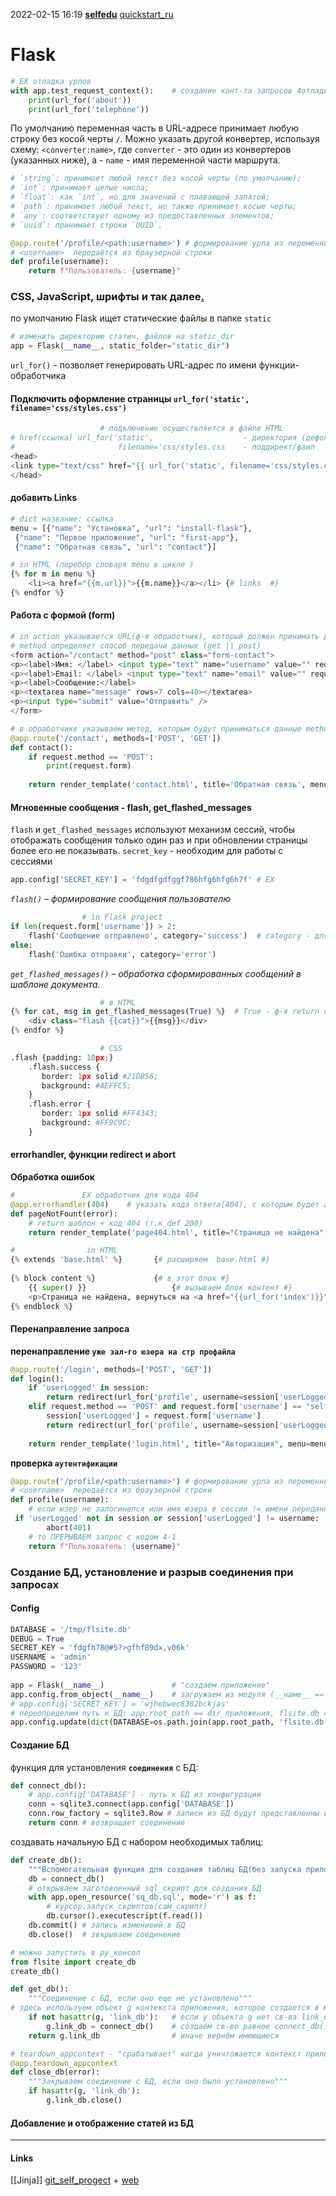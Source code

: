 2022-02-15 16:19
[__selfedu__](https://proproprogs.ru/flask) [quickstart_ru](https://flask-russian-docs.readthedocs.io/ru/latest/quickstart.html)
# Flask
```python
# EX отладка урлов
with app.test_request_context():    # создание конт-та запросов 4отладки  
    print(url_for('about'))  
    print(url_for('telephone'))
```
По умолчанию переменная часть в URL-адресе принимает любую строку без косой черты `/`. Можно указать другой конвертер, используя схему: `<converter:name>`, где `converter` - это один из конвертеров (указанных ниже), а - `name` - имя переменной части маршрута.
```python
# `string`: принимает любой текст без косой черты (по умолчанию);
# `int`: принимает целые числа;
# `float`: как `int`, но для значений с плавающей запятой;
# `path`: принимает любой текст, но также принимает косые черты;
# `any`: соответствует одному из предоставленных элементов;
# `uuid`: принимает строки `UUID`.

@app.route('/profile/<path:username>') # формирование урла из переменнй  
# <username>  передаётся из браузерной строки  
def profile(username):  
    return f"Пользователь: {username}"
```
### CSS, JavaScript, шрифты и так далее[.](https://pythonru.com/uroki/9-rabota-so-staticheskimi-fajlami-vo-flask)
по умолчанию Flask ищет статические файлы в папке `static`
```python
# изменить директорию статич. файлов на static_dir 
app = Flask(__name__, static_folder="static_dir")
```
`url_for()` - позволяет генерировать URL-адрес по имени функции-обработчика
#### Подключить оформление страницы `url_for('static', filename='css/styles.css')`
```python
					# подключение осуществляется в файле HTML
# href(ссылка) url_for('static',                    - директория (дефолт)
#                       filename='css/styles.css    - поддирект/фаил
<head>
<link type="text/css" href="{{ url_for('static', filename='css/styles.css') }}" rel="stylesheet"/>
</head>
```
#### добавить Links
```python
# dict название: ссылка
menu = [{"name": "Установка", "url": "install-flask"},  
 {"name": "Первое приложение", "url": "first-app"},  
 {"name": "Обратная связь", "url": "contact"}]

# in HTML (перебор словаря menu в цикле )
{% for m in menu %}
	<li><a href="{{m.url}}">{{m.name}}</a></li> {# links  #}
{% endfor %}

```
#### Работа с формой (form)
```python
# in action указывается URL(ф-я обработчик), который должен принимать данные от формы
# method определяет способ передачи данных (get || post)
<form action="/contact" method="post" class="form-contact">
<p><label>Имя: </label> <input type="text" name="username" value="" requied />
<p><label>Email: </label> <input type="text" name="email" value="" requied />
<p><label>Сообщение:</label>
<p><textarea name="message" rows=7 cols=40></textarea>
<p><input type="submit" value="Отправить" />
</form>

# в обработчике указываем метод, которым будут приниматься данные methods=["POST"]
@app.route('/contact', methods=['POST', 'GET'])  
def contact():  
    if request.method == 'POST':  
        print(request.form)  
  
    return render_template('contact.html', title='Обратная связь', menu=menu)

```
#### Мгновенные сообщения - flash, get_flashed_messages
`flash` и `get_flashed_messages` используют механизм сессий, чтобы отображать сообщения только один раз и при обновлении страницы более его не показывать.  `secret_key` - необходим для работы с сессиями
```python
app.config['SECRET_KEY'] = 'fdgdfgdfggf786hfg6hfg6h7f' # EX 
```

_`flash()` – формирование сообщения пользователю_
```python
				# in Flask project
if len(request.form['username']) > 2:  
    flash('Сообщение отправлено', category='success')  # category - для применения 'нужной' css
else:  
    flash('Ошибка отправки', category='error')
```
_`get_flashed_messages()` – обработка сформированных сообщений в шаблоне документа._
```python
					# в HTML
{% for cat, msg in get_flashed_messages(True) %}  # True - ф-я return cat, msg (не только msg)
    <div class="flash {{cat}}">{{msg}}</div>  
{% endfor %}

					# CSS 
.flash {padding: 10px;}  
	.flash.success {  
	   border: 1px solid #21DB56;  
	   background: #AEFFC5;  
	}  
	.flash.error {  
	   border: 1px solid #FF4343;  
	   background: #FF9C9C;  
	}
```
#### errorhandler, функции redirect и abort
__Обработка ошибок__
```python
# 				EX обработчик для кода 404			
@app.errorhandler(404)    # указать кода ответа(404), с которым будет ассоциирована функция представления:
def pageNotFount(error):
	# return шаблон + код 404 (т.к def 200)
    return render_template('page404.html', title="Страница не найдена", menu=menu), 404

#				 in HTML
{% extends 'base.html' %}       {# расширяем  base.html #}  
  
{% block content %}             {# в этот блок #}  
    {{ super() }}                   {# вызываем блок контент #}  
    <p>Страница не найдена, вернуться на <a href="{{url_for('index')}}">главную</a> страницу.  
{% endblock %}
```
#### Перенаправление запроса
__перенаправление `уже зал-го юзера на стр профайла`__
```python
@app.route('/login', methods=['POST', 'GET'])  
def login():  
    if 'userLogged' in session:  
        return redirect(url_for('profile', username=session['userLogged']))  
    elif request.method == 'POST' and request.form['username'] == "selfedu" and request.form['psw'] == "123":  
        session['userLogged'] = request.form['username']  
        return redirect(url_for('profile', username=session['userLogged']))  
  
    return render_template('login.html', title="Авторизация", menu=menu)
```
__проверка `аутентификации`__
```python
@app.route('/profile/<path:username>') # формирование урла из переменнй  
# <username>  передаётся из браузерной строки  
def profile(username):  
    # если юзер не залогинелся или имя юзера в сессии != имени переданным из урла,   
 if 'userLogged' not in session or session['userLogged'] != username:  
        abort(401)  
  	# то ПРЕРЫВАЕМ запрос с кодом 4-1
    return f"Пользователь: {username}"
```
### Создание БД, установление и разрыв соединения при запросах
#### Config
```python
DATABASE = '/tmp/flsite.db'  
DEBUG = True  
SECRET_KEY = 'fdgfh78@#5?>gfhf89dx,v06k'  
USERNAME = 'admin'  
PASSWORD = '123'  
  
app = Flask(__name__)               # "создаём приложение"  
app.config.from_object(__name__)    # загружаем из модуля (__наме__ == из текущего модуля)  
# app.config['SECRET_KEY'] = 'wjhebwec8382bckjas'  
# переопределим путь к БД: app.root_path == dir_приложения, flsite.db == наме файла БД  
app.config.update(dict(DATABASE=os.path.join(app.root_path, 'flsite.db')))
```
#### Создание БД
функция для установления __`соединения`__ с БД:
```python
def connect_db():
	# app.config['DATABASE'] - путь к БД из конфигурации
    conn = sqlite3.connect(app.config['DATABASE'])
    conn.row_factory = sqlite3.Row # записи из БД будут представленны в виде словаря
    return conn # возвращает соединение 
```
создавать начальную БД с набором необходимых таблиц:
```python
def create_db():
    """Вспомогательная функция для создания таблиц БД(без запуска приложения(flask(сайта)))"""
    db = connect_db()
	# открываем заготовленный sql_скрипт для создания БД
    with app.open_resource('sq_db.sql', mode='r') as f:
		# курсор.запуск_скриптов(сам_скрипт)
        db.cursor().executescript(f.read())
    db.commit()	# запись измениеий в БД
    db.close()	# звкрываем соединение
```
```python
# можно запустить в py_консол 
from flsite import create_db
create_db()
```
```python
def get_db():  
    """Соединение с БД, если оно еще не установлено"""  
# здесь используем объект g контекста приложения, которое создается в момент поступления запроса  
	if not hasattr(g, 'link_db'):   # если у объекта g нет св-ва link_db        
		g.link_db = connect_db()    # создаём св-во равное connect_db()   
	return g.link_db                # иначе вернём имеющиеся
```
```python
# teardown_appcontext - "срабатывает" когда уничтожается контекст приложения(в момент завершения обработки запроса)  
@app.teardown_appcontext  
def close_db(error):  
    """Закрываем соединение с БД, если оно было установлено"""  
 	if hasattr(g, 'link_db'):  
        g.link_db.close()
```
#### Добавление и отображение статей из БД



_____________
#### Links
[[Jinja]]
[git_self_progect](https://github.com/selfedu-rus/flasksite-17) + [web](https://proproprogs.ru/flask)
